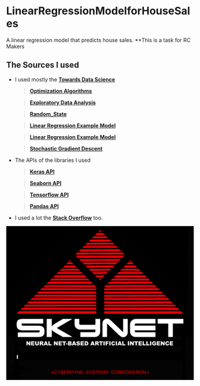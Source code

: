 # LinearRegressionModelforHouseSales
A linear regression model that predicts house sales. **This is a task for RC Makers

## The Sources I used

- I used mostly the [**Towards Data Science**](https://towardsdatascience.com/)

  >[**Optimization Algorithms**](https://towardsdatascience.com/optimizers-for-training-neural-network-59450d71caf6)

  >[**Exploratory Data Analysis**](https://towardsdatascience.com/exploratory-data-analysis-8fc1cb20fd15)

  >[**Random_State**](https://towardsdatascience.com/why-do-we-set-a-random-state-in-machine-learning-models-bb2dc68d8431#:~:text=With%20random_state%3DNone%20%2C%20we%20get,test%20sets%20across%20different%20executions.)

  >[**Linear Regression Example Model**](https://towardsdatascience.com/walking-through-a-linear-regression-dca9942111e4)

  >[**Linear Regression Example Model**](https://towardsdatascience.com/walking-through-a-linear-regression-dca9942111e4)

  >[**Stochastic Gradient Descent**](https://towardsdatascience.com/step-by-step-tutorial-on-linear-regression-with-stochastic-gradient-descent-1d35b088a843)

- The APIs of the libraries I used

  >[**Keras API**](https://keras.io/api/)
  
  >[**Seaborn API**](https://seaborn.pydata.org/api.html)
  
  >[**Tensorflow API**](https://www.tensorflow.org/api_docs)
  
  >[**Pandas API**](https://pandas.pydata.org/docs/reference/index.html#api)
  
 - I used a lot the [**Stack Overflow**](https://stackoverflow.com/) too.

![Skynet](https://github.com/OnderKaratas/LinearRegressionModelforHouseSales/blob/main/undefined%20-%20Imgur.gif)
